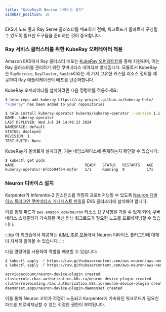 ```yaml
---
title: "KubeRay와 Neuron 디바이스 설치"
sidebar_position: 10
---
```


EKS에 노드 풀과 Ray Serve 클러스터를 배포하기 전에, 워크로드가 올바르게 구성될 수 있도록 필요한 도구들을 준비하는 것이 중요합니다.

### Ray 서비스 클러스터를 위한 KubeRay 오퍼레이터 적용

Amazon EKS에서 Ray 클러스터 배포는 [KubeRay 오퍼레이터](https://ray-project.github.io/kuberay/)를 통해 지원되며, 이는 Ray 클러스터를 관리하기 위한 쿠버네티스 네이티브 방식입니다. 모듈로서 KubeRay는 `RayService`, `RayCluster`, `RayJob`이라는 세 가지 고유한 커스텀 리소스 정의를 제공하여 Ray 애플리케이션의 배포를 단순화합니다.

KubeRay 오퍼레이터를 설치하려면 다음 명령어를 적용하세요:

```bash
$ helm repo add kuberay https://ray-project.github.io/kuberay-helm/
"kuberay" has been added to your repositories
```

```bash wait=10
$ helm install kuberay-operator kuberay/kuberay-operator --version 1.1.0
NAME: kuberay-operator
LAST DEPLOYED: Wed Jul 24 14:46:13 2024
NAMESPACE: default
STATUS: deployed
REVISION: 1
TEST-SUITE: None
```

KubeRay가 올바르게 설치되면, 기본 네임스페이스에 존재하는지 확인할 수 있습니다:

```bash
$ kubectl get pods
NAME                                READY   STATUS   RESTARTS   AGE
kuberay-operator-6fcbb94f64-mbfnr   1/1     Running  0          17s
```

### Neuron 디바이스 설치

Karpenter가 Inferentia-2 인스턴스를 적절히 프로비저닝할 수 있도록 [Neuron 디바이스 플러그인 쿠버네티스 매니페스트 파일](https://github.com/aws-neuron/aws-neuron-sdk/tree/master/src/k8)을 EKS 클러스터에 설치해야 합니다.

이를 통해 파드가 `aws.amazon.com/neuron` 리소스 요구사항을 가질 수 있게 되어, 쿠버네티스 스케줄러가 가속화된 머신 러닝 워크로드가 필요한 노드를 프로비저닝할 수 있습니다.

:::tip
이 워크숍에서 제공하는 [AIML 추론 모듈](../../aiml/inferentia/index.md)에서 Neuron 디바이스 플러그인에 대해 더 자세히 알아볼 수 있습니다.
:::

다음 명령어를 사용하여 역할을 배포할 수 있습니다:

```bash
$ kubectl apply -f https://raw.githubusercontent.com/aws-neuron/aws-neuron-sdk/v2.19.1/src/k8/k8s-neuron-device-plugin-rbac.yml
$ kubectl apply -f https://raw.githubusercontent.com/aws-neuron/aws-neuron-sdk/v2.19.1/src/k8/k8s-neuron-device-plugin.yml

serviceaccount/neuron-device-plugin created
clusterrole.rbac.authorization.k8s.io/neuron-device-plugin created
clusterrolebinding.rbac.authorization.k8s.io/neuron-device-plugin created
daemonset.apps/neuron-device-plugin-daemonset created
```

이를 통해 Neuron 코어가 적절히 노출되고 Karpenter에 가속화된 워크로드가 필요한 파드를 프로비저닝할 수 있는 적절한 권한이 부여됩니다.